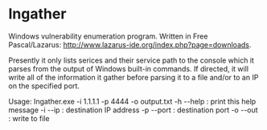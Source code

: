 # Ingather

Windows vulnerability enumeration program.  Written in Free Pascal/Lazarus: http://www.lazarus-ide.org/index.php?page=downloads.

Presently it only lists serices and their service path to the console which it parses from the output of Windows built-in commands.  If directed, it will write all of the information it gather before parsing it to a file and/or to an IP on the specified port.

Usage: Ingather.exe -i 1.1.1.1 -p 4444 -o output.txt
-h --help  : print this help message
-i --ip    : destination IP address
-p --port  : destination port
-o --out   : write to file
